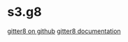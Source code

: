 # s3.g8

[gitter8 on github](https://github.com/foundweekends/giter8)
[gitter8 documentation](http://www.foundweekends.org/giter8/)
